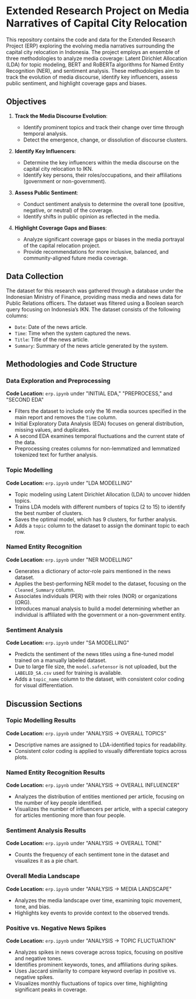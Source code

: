 
# Extended Research Project on Media Narratives of Capital City Relocation

This repository contains the code and data for the Extended Research Project (ERP) exploring the evolving media narratives surrounding the capital city relocation in Indonesia. The project employs an ensemble of three methodologies to analyze media coverage: Latent Dirichlet Allocation (LDA) for topic modeling, BERT and RoBERTa algorithms for Named Entity Recognition (NER), and sentiment analysis. These methodologies aim to track the evolution of media discourse, identify key influencers, assess public sentiment, and highlight coverage gaps and biases.

## Objectives

1. **Track the Media Discourse Evolution**: 
   - Identify prominent topics and track their change over time through temporal analysis.
   - Detect the emergence, change, or dissolution of discourse clusters.

2. **Identify Key Influencers**: 
   - Determine the key influencers within the media discourse on the capital city relocation to IKN.
   - Identify key persons, their roles/occupations, and their affiliations (government or non-government).

3. **Assess Public Sentiment**: 
   - Conduct sentiment analysis to determine the overall tone (positive, negative, or neutral) of the coverage.
   - Identify shifts in public opinion as reflected in the media.

4. **Highlight Coverage Gaps and Biases**: 
   - Analyze significant coverage gaps or biases in the media portrayal of the capital relocation project.
   - Provide recommendations for more inclusive, balanced, and community-aligned future media coverage.

## Data Collection

The dataset for this research was gathered through a database under the Indonesian Ministry of Finance, providing mass media and news data for Public Relations officers. The dataset was filtered using a Boolean search query focusing on Indonesia’s IKN. The dataset consists of the following columns:

- `Date`: Date of the news article.
- `Time`: Time when the system captured the news.
- `Title`: Title of the news article.
- `Summary`: Summary of the news article generated by the system.

## Methodologies and Code Structure

### Data Exploration and Preprocessing

**Code Location:** `erp.ipynb` under "INITIAL EDA," "PREPROCESS," and "SECOND EDA"

- Filters the dataset to include only the 16 media sources specified in the main report and removes the `Time` column.
- Initial Exploratory Data Analysis (EDA) focuses on general distribution, missing values, and duplicates.
- A second EDA examines temporal fluctuations and the current state of the data.
- Preprocessing creates columns for non-lemmatized and lemmatized tokenized text for further analysis.

### Topic Modelling

**Code Location:** `erp.ipynb` under "LDA MODELLING"

- Topic modeling using Latent Dirichlet Allocation (LDA) to uncover hidden topics.
- Trains LDA models with different numbers of topics (2 to 15) to identify the best number of clusters.
- Saves the optimal model, which has 9 clusters, for further analysis.
- Adds a `topic` column to the dataset to assign the dominant topic to each row.

### Named Entity Recognition

**Code Location:** `erp.ipynb` under "NER MODELLING"

- Generates a dictionary of actor-role pairs mentioned in the news dataset.
- Applies the best-performing NER model to the dataset, focusing on the `Cleaned_Summary` column.
- Associates individuals (PER) with their roles (NOR) or organizations (ORG).
- Introduces manual analysis to build a model determining whether an individual is affiliated with the government or a non-government entity.

### Sentiment Analysis

**Code Location:** `erp.ipynb` under "SA MODELLING"

- Predicts the sentiment of the news titles using a fine-tuned model trained on a manually labeled dataset.
- Due to large file size, the `model.safetensor` is not uploaded, but the `LABELED_SA.csv` used for training is available.
- Adds a `topic_name` column to the dataset, with consistent color coding for visual differentiation.

## Discussion Sections

### Topic Modelling Results

**Code Location:** `erp.ipynb` under "ANALYSIS -> OVERALL TOPICS"

- Descriptive names are assigned to LDA-identified topics for readability.
- Consistent color coding is applied to visually differentiate topics across plots.

### Named Entity Recognition Results

**Code Location:** `erp.ipynb` under "ANALYSIS -> OVERALL INFLUENCER"

- Analyzes the distribution of entities mentioned per article, focusing on the number of key people identified.
- Visualizes the number of influencers per article, with a special category for articles mentioning more than four people.

### Sentiment Analysis Results

**Code Location:** `erp.ipynb` under "ANALYSIS -> OVERALL TONE"

- Counts the frequency of each sentiment tone in the dataset and visualizes it as a pie chart.

### Overall Media Landscape

**Code Location:** `erp.ipynb` under "ANALYSIS -> MEDIA LANDSCAPE"

- Analyzes the media landscape over time, examining topic movement, tone, and bias.
- Highlights key events to provide context to the observed trends.

### Positive vs. Negative News Spikes

**Code Location:** `erp.ipynb` under "ANALYSIS -> TOPIC FLUCTUATION"

- Analyzes spikes in news coverage across topics, focusing on positive and negative tones.
- Identifies prominent keywords, tones, and affiliations during spikes.
- Uses Jaccard similarity to compare keyword overlap in positive vs. negative spikes.
- Visualizes monthly fluctuations of topics over time, highlighting significant peaks in coverage.
